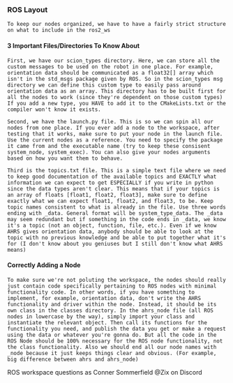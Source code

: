### ROS Layout ###

    To keep our nodes organized, we have to have a fairly strict structure on what to include in the ros2_ws

#### 3 Important Files/Directories To Know About ####

    First, we have our scion_types directory. Here, we can store all the custom messages to be used on the robot in one place. For example, orientation data should be communicated as a float32[] array which isn't in the std_msgs package given by ROS. So in the scion_types msg directory we can define this custom type to easily pass around orientation data as an array. This directory has to be built first for all the nodes to work (since they're dependent on those custom types) If you add a new type, you HAVE to add it to the CMakeLists.txt or the compiler won't know it exists.

    Second, we have the launch.py file. This is so we can spin all our nodes from one place. If you ever add a node to the workspace, after testing that it works, make sure to put your node in the launch file. Use the current nodes as a reference. You need to specify the package it came from and the executable name (try to keep these consisent system_node, system_exec). You can also give your nodes arguments based on how you want them to behave.

    Third is the topics.txt file. This is a simple text file where we need to keep good documentation of the available topics and EXACTLY what information we can expect to get ESPECIALLY if you write in python since the data types aren't clear. This means that if your topics is an array of floats [float1, float2, float3], make sure to define exactly what we can expect float1, float2, and float3, to be. Keep topic names consistent to what is already in the file. Use three words ending with _data. General format will be system_type_data. The _data may seem redundant but if something in the code ends in _data, we know it's a topic (not an object, function, file, etc.). Even if we know AHRS gives orientation data, anybody should be able to look at the topic with no previous knowledge and be able to put together what it's for (I don't know about you geniuses but I still don't know what AHRS means)

#### Correctly Adding a Node ####

    To make sure we're not poluting the workspace, the nodes should really just contain code specifically pertaining to ROS nodes with minimal functionality code. In other words, if you have something to implement, for example, orientation data, don't write the AHRS functionality and driver within the node. Instead, it should be its own class in the classes directory. In the ahrs_node file (all ROS nodes in lowercase by the way), simply import your class and instantiate the relevant object. Then call its functions for the functionality you need, and publish the data you get or make a request using the data or whatever you're gonna do. But all the code in the ROS Node should be 100% necessary for the ROS node functionality, not the class functionality. Also we should end all our node names with _node because it just keeps things clear and obvious. (For example, big difference between ahrs and ahrs_node)
    
ROS workspace questions as Conner Sommerfield @Zix on Discord
